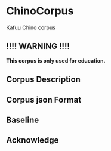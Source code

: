 # ChinoCorpus
Kafuu Chino corpus



## !!!! WARNING !!!!

**This corpus is only used for education.**


## Corpus Description

## Corpus json Format


## Baseline


## Acknowledge